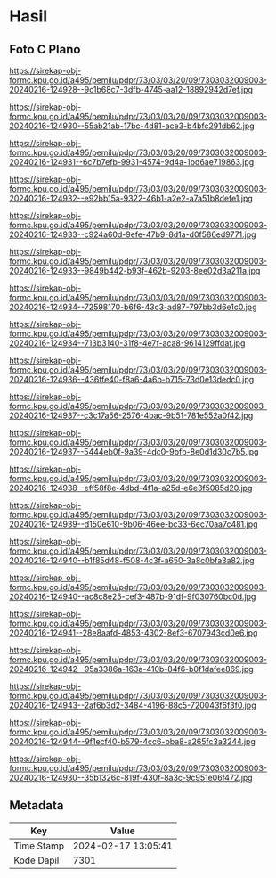 # Hasil

## Foto C Plano

https://sirekap-obj-formc.kpu.go.id/a495/pemilu/pdpr/73/03/03/20/09/7303032009003-20240216-124928--9c1b68c7-3dfb-4745-aa12-18892942d7ef.jpg

https://sirekap-obj-formc.kpu.go.id/a495/pemilu/pdpr/73/03/03/20/09/7303032009003-20240216-124930--55ab21ab-17bc-4d81-ace3-b4bfc291db62.jpg

https://sirekap-obj-formc.kpu.go.id/a495/pemilu/pdpr/73/03/03/20/09/7303032009003-20240216-124931--6c7b7efb-9931-4574-9d4a-1bd6ae719863.jpg

https://sirekap-obj-formc.kpu.go.id/a495/pemilu/pdpr/73/03/03/20/09/7303032009003-20240216-124932--e92bb15a-9322-46b1-a2e2-a7a51b8defe1.jpg

https://sirekap-obj-formc.kpu.go.id/a495/pemilu/pdpr/73/03/03/20/09/7303032009003-20240216-124933--c924a60d-9efe-47b9-8d1a-d0f586ed9771.jpg

https://sirekap-obj-formc.kpu.go.id/a495/pemilu/pdpr/73/03/03/20/09/7303032009003-20240216-124933--9849b442-b93f-462b-9203-8ee02d3a211a.jpg

https://sirekap-obj-formc.kpu.go.id/a495/pemilu/pdpr/73/03/03/20/09/7303032009003-20240216-124934--72598170-b6f6-43c3-ad87-797bb3d6e1c0.jpg

https://sirekap-obj-formc.kpu.go.id/a495/pemilu/pdpr/73/03/03/20/09/7303032009003-20240216-124934--713b3140-31f8-4e7f-aca8-9614129ffdaf.jpg

https://sirekap-obj-formc.kpu.go.id/a495/pemilu/pdpr/73/03/03/20/09/7303032009003-20240216-124936--436ffe40-f8a6-4a6b-b715-73d0e13dedc0.jpg

https://sirekap-obj-formc.kpu.go.id/a495/pemilu/pdpr/73/03/03/20/09/7303032009003-20240216-124937--c3c17a56-2576-4bac-9b51-781e552a0f42.jpg

https://sirekap-obj-formc.kpu.go.id/a495/pemilu/pdpr/73/03/03/20/09/7303032009003-20240216-124937--5444eb0f-9a39-4dc0-9bfb-8e0d1d30c7b5.jpg

https://sirekap-obj-formc.kpu.go.id/a495/pemilu/pdpr/73/03/03/20/09/7303032009003-20240216-124938--eff58f8e-4dbd-4f1a-a25d-e6e3f5085d20.jpg

https://sirekap-obj-formc.kpu.go.id/a495/pemilu/pdpr/73/03/03/20/09/7303032009003-20240216-124939--d150e610-9b06-46ee-bc33-6ec70aa7c481.jpg

https://sirekap-obj-formc.kpu.go.id/a495/pemilu/pdpr/73/03/03/20/09/7303032009003-20240216-124940--b1f85d48-f508-4c3f-a650-3a8c0bfa3a82.jpg

https://sirekap-obj-formc.kpu.go.id/a495/pemilu/pdpr/73/03/03/20/09/7303032009003-20240216-124940--ac8c8e25-cef3-487b-91df-9f030760bc0d.jpg

https://sirekap-obj-formc.kpu.go.id/a495/pemilu/pdpr/73/03/03/20/09/7303032009003-20240216-124941--28e8aafd-4853-4302-8ef3-6707943cd0e6.jpg

https://sirekap-obj-formc.kpu.go.id/a495/pemilu/pdpr/73/03/03/20/09/7303032009003-20240216-124942--95a3386a-163a-410b-84f6-b0f1dafee869.jpg

https://sirekap-obj-formc.kpu.go.id/a495/pemilu/pdpr/73/03/03/20/09/7303032009003-20240216-124943--2af6b3d2-3484-4196-88c5-720043f6f3f0.jpg

https://sirekap-obj-formc.kpu.go.id/a495/pemilu/pdpr/73/03/03/20/09/7303032009003-20240216-124944--9f1ecf40-b579-4cc6-bba8-a265fc3a3244.jpg

https://sirekap-obj-formc.kpu.go.id/a495/pemilu/pdpr/73/03/03/20/09/7303032009003-20240216-124930--35b1326c-819f-430f-8a3c-9c951e06f472.jpg


## Metadata

| Key        | Value               |
| ---------- | ------------------- |
| Time Stamp | 2024-02-17 13:05:41 |
| Kode Dapil | 7301                |



